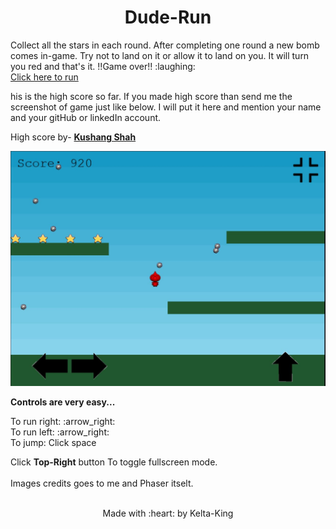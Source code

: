 <h1 align='center'>Dude-Run</h1>
Collect all the stars in each round. After completing one round a new bomb comes in-game. Try not to land on it or allow it to land on you. It will turn you red and that's it. !!Game over!! :laughing: <br>
<a href="https://kelta-king.github.io/Dude-Run/">Click here to run</a>
<p>his is the high score so far. If you made high score than send me the screenshot of game just like below. I will put it here and mention your name and your gitHub or linkedIn account.</p>
<p>High score by- <b><a href='https://github.com/Kelta-King'>Kushang Shah</a></b></p>
<img src="https://github.com/Kelta-King/Dude-Run/blob/master/images/HignScore2.JPG">
<p><b>Controls are very easy...</b></p>
To run right: :arrow_right: <br>
To run left: :arrow_right: <br>
To jump: Click space <br>

Click <b>Top-Right</b> button To toggle fullscreen mode.<br><br>
Images credits goes to me and Phaser itselt. <br><br>
<p align='center'>Made with :heart: by Kelta-King</p>
